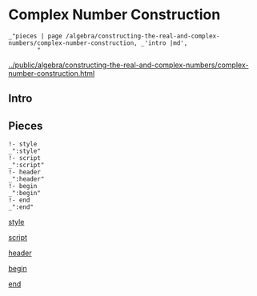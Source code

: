# Complex Number Construction

    _"pieces | page /algebra/constructing-the-real-and-complex-numbers/complex-number-construction, _'intro |md',
            "

[../public/algebra/constructing-the-real-and-complex-numbers/complex-number-construction.html](# "save:")


## Intro

## Pieces

    !- style
    _":style"
    !- script
    _":script"
    !- header
    _":header"
    !- begin
    _":begin"
    !- end
    _":end"

[style]() 

[script]()

[header]()

[begin]()

[end]()

